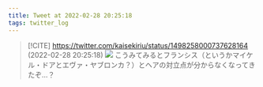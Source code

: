 ```yaml
---
title: Tweet at 2022-02-28 20:25:18
tags: twitter_log
---
```


> [!CITE] https://twitter.com/kaisekiriu/status/1498258000737628164 (2022-02-28 20:25:18)
> ![](https://twitter.com/kaisekiriu/status/1498258000737628164)
> こうみてみるとフランシス（というかマイケル・ドアとエヴァ・ヤブロンカ？）とヘアの対立点が分からなくなってきたぞ…？
